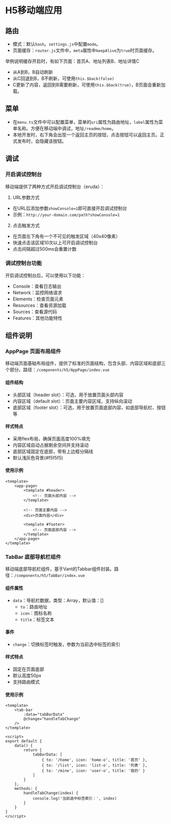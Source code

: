 # H5移动端应用

## 路由
- 模式：默认`hash`。`settings.js`中配置`mode`。
- 页面缓存：`router.js`文件中，`meta`属性中`keepAlive`为`true`时页面缓存。

举例说明缓存开启时，有如下页面：首页A、地址列表B、地址详情C
- 从A到B，B自动刷新
- 从C回退到B，B不刷新，可使用`this.$back(false)`
- C更新了内容，返回到B需要刷新，可使用`this.$back(true)`，B页面会重新加载。

## 菜单
- 在`menu.ts`文件中可以配置菜单，菜单的`uri`属性为路由地址，`label`属性为菜单名称。方便在移动端中调试，地址`/readme/home`。
- 本地开发时，右下角会出现一个返回主页的按钮，点击按钮可以返回主页。正式发布时，会隐藏该按钮。

## 调试

### 开启调试控制台
移动端提供了两种方式开启调试控制台（eruda）：

1. URL参数方式
- 在URL后添加参数`showConsole=1`即可直接开启调试控制台
- 示例：`http://your-domain.com/path?showConsole=1`

2. 点击触发方式
- 在页面左下角有一个不可见的触发区域（40x40像素）
- 快速点击该区域10次以上可开启调试控制台
- 点击间隔超过500ms会重置计数

### 调试控制台功能
开启调试控制台后，可以使用以下功能：
- Console：查看日志输出
- Network：监控网络请求
- Elements：检查页面元素
- Resources：查看资源加载
- Sources：查看源代码
- Features：其他功能特性

## 组件说明

### AppPage 页面布局组件
移动端页面基础布局组件，提供了标准的页面结构，包含头部、内容区域和底部三个部分。路径：`/components/h5/AppPage/index.vue`

#### 组件结构
- 头部区域（header slot）：可选，用于放置页面头部内容
- 内容区域（default slot）：页面主要内容区域，支持纵向滚动
- 底部区域（footer slot）：可选，用于放置页面底部内容，如底部导航栏、按钮等

#### 样式特点
- 采用flex布局，确保页面高度100%填充
- 内容区域自动占据剩余空间并支持滚动
- 底部区域固定在底部，带有上边框分隔线
- 默认浅灰色背景(#f5f5f5)

#### 使用示例
```vue
<template>
    <app-page>
        <template #header>
            <!-- 页面头部内容 -->
        </template>
        
        <!-- 页面主要内容 -->
        <div>页面内容</div>
        
        <template #footer>
            <!-- 页面底部内容 -->
        </template>
    </app-page>
</template>
```

### TabBar 底部导航栏组件
移动端底部导航栏组件，基于Vant的Tabbar组件封装。路径：`/components/h5/TabBar/index.vue`

#### 组件属性
- `data`：导航栏数据，类型：Array，默认值：[]
  - `to`：路由地址
  - `icon`：图标名称
  - `title`：标签文本

#### 事件
- `change`：切换标签时触发，参数为当前选中标签的索引

#### 样式特点
- 固定在页面底部
- 默认高度50px
- 支持路由模式

#### 使用示例
```vue
<template>
    <tab-bar
        :data="tabBarData"
        @change="handleTabChange"
    />
</template>

<script>
export default {
    data() {
        return {
            tabBarData: [
                { to: '/home', icon: 'home-o', title: '首页' },
                { to: '/list', icon: 'list-o', title: '列表' },
                { to: '/mine', icon: 'user-o', title: '我的' }
            ]
        }
    },
    methods: {
        handleTabChange(index) {
            console.log('当前选中标签索引：', index)
        }
    }
}
</script>
```
